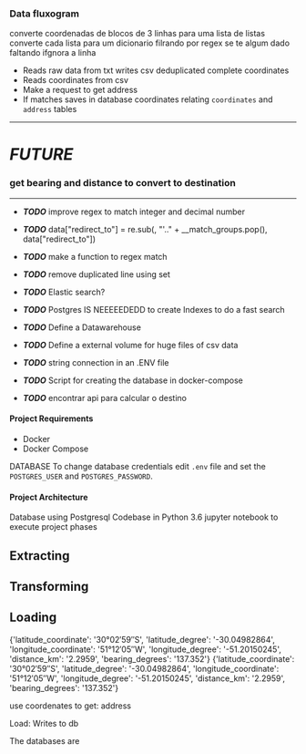 
### Data fluxogram 

converte coordenadas de blocos de 3 linhas  para uma lista de listas
converte cada lista para um dicionario filrando por regex
se te algum dado faltando ifgnora a linha

- Reads raw data from txt writes csv deduplicated complete coordinates
- Reads coordinates from csv
- Make a request to get address
- If matches saves in database coordinates relating `coordinates` and `address` tables


-----------
# ***FUTURE***
### get bearing and distance to convert to destination  

-----------


* ***TODO*** improve regex to match integer and decimal number

* ***TODO*** data["redirect_to"] = re.sub(, "'.." + __match_groups.pop(), data["redirect_to"])

* ***TODO*** make a function to regex match

* ***TODO*** remove duplicated line using set

* ***TODO*** Elastic search?

* ***TODO*** Postgres IS NEEEEEDEDD to create Indexes to do a fast search

* ***TODO*** Define a Datawarehouse

* ***TODO*** Define a external volume for huge files of csv data

* ***TODO*** string connection in an .ENV file

* ***TODO*** Script for creating the database in docker-compose

* ***TODO*** encontrar api para calcular o destino


#### Project Requirements
- Docker
- Docker Compose

DATABASE
To change database credentials edit `.env` file and set the `POSTGRES_USER` and `POSTGRES_PASSWORD`.

#### Project Architecture
Database using Postgresql
Codebase in Python 3.6
jupyter notebook to execute project phases

## Extracting
## Transforming
## Loading


{'latitude_coordinate': '30°02′59″S', 'latitude_degree': '-30.04982864', 'longitude_coordinate': '51°12′05″W', 'longitude_degree': '-51.20150245', 'distance_km': '2.2959', 'bearing_degrees': '137.352'}
{'latitude_coordinate': '30°02′59″S', 'latitude_degree': '-30.04982864', 'longitude_coordinate': '51°12′05″W', 'longitude_degree': '-51.20150245', 'distance_km': '2.2959', 'bearing_degrees': '137.352'}


use coordenates to get:
address 

Load:
Writes to db


The databases are 




